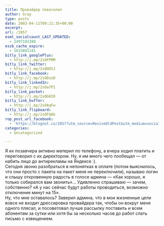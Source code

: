 ```yaml
---
title: Провайдер повеселил
author: Gray
type: posts
date: 2003-04-11T09:21:35+00:00
excerpt:
url: /2857
esml_socialcount_LAST_UPDATED:
  - 1497192388
essb_cache_expire:
  - 1615891241
bitly_link_googlePlus:
  - http://j.mp/2sOFPMM
bitly_link_twitter:
  - http://j.mp/2sOODSJ
bitly_link_facebook:
  - http://j.mp/2sODzoD
bitly_link_linkedIn:
  - http://j.mp/2sOa7PI
bitly_link_pocket:
  - http://j.mp/2sOG0I8
bitly_link_buffer:
  - http://j.mp/2sOAqFw
bitly_link_flipboard:
  - http://j.mp/2sOFQAk
rop_post_url_facebook:
  - 'https://blognot.co/2857?utm_source=ReviveOldPost&utm_medium=social&utm_campaign=ReviveOldPost'
categories:
  - Uncategorized

---
```








Я их позавчера активно материл по телефону, а вчера ходил платить и переговорил с их директором. Ну, я им много чего пообещал &#8212; от набить лицо до антирекламы на Яндексе :).  
Сегодня звоню разобраться в непонятках в оплате (потом выяснилось, что они просто с пакета на пакет меня не переключили), называю логин и слышу откровенную радость в голосе админа &#8212; &#171;Как хорошо, я только собирался вам звонить&#187;&#8230; Удивленно спрашиваю &#8212; зачем, собственно? &#171;А у нас сейчас будут работы проводиться, возможно отключение минут на 15&#187;.  
Ну, что мне оставалось? Заверил админа, что в мои жизненные цели вовсе не входит дрессировка провайдера так, чтобы он вокруг меня одного плясал, и посоветовал лучше рассылку поставить и всем абонентам за сутки или хотя бы за несколько часов до работ слать письмо с извещением.